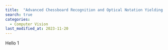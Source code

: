 ```yaml
---
title:  "Advanced Chessboard Recognition and Optical Notation Yielding Mechanism (Acronym)"
search: true
categories: 
  - Computer Vision
last_modified_at: 2023-11-20
---
```


Hello 1